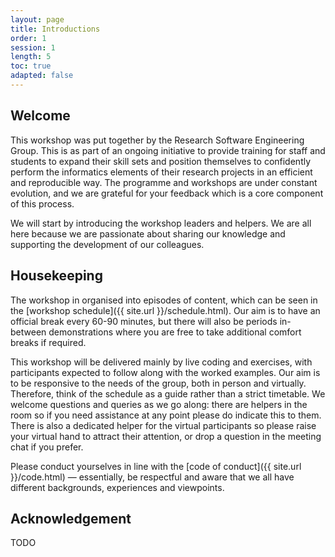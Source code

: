 ```yaml
---
layout: page
title: Introductions
order: 1
session: 1
length: 5
toc: true
adapted: false
---
```


## Welcome

This workshop was put together by the Research Software Engineering Group.
This is as part of an ongoing initiative to provide training for staff and
students to expand their skill sets and position themselves to confidently
perform the informatics elements of their research projects in an efficient and
reproducible way. The programme and workshops are under constant evolution, and
we are grateful for your feedback which is a core component of this process.

We will start by introducing the workshop leaders and helpers. We are all here
because we are passionate about sharing our knowledge and supporting the
development of our colleagues.


## Housekeeping

The workshop in organised into episodes of content, which can be seen in the
[workshop schedule]({{ site.url }}/schedule.html). Our aim is to have an official break
every 60-90 minutes, but there will also be periods in-between demonstrations
where you are free to take additional comfort breaks if required.

This workshop will be delivered mainly by live coding and exercises, with
participants expected to follow along with the worked examples. Our aim is to be
responsive to the needs of the group, both in person and
virtually. Therefore, think of the schedule as a guide rather than a strict
timetable. We welcome questions and queries as we go along: there are helpers
in the room so if you need assistance at any point please do indicate this to
them. There is also a dedicated
helper for the virtual participants so please raise your virtual hand to
attract their attention, or drop a question in the meeting chat if you prefer.

Please conduct yourselves in line with the
[code of conduct]({{ site.url }}/code.html) —
essentially, be respectful and aware that we all have different backgrounds,
experiences and viewpoints.


## Acknowledgement

TODO